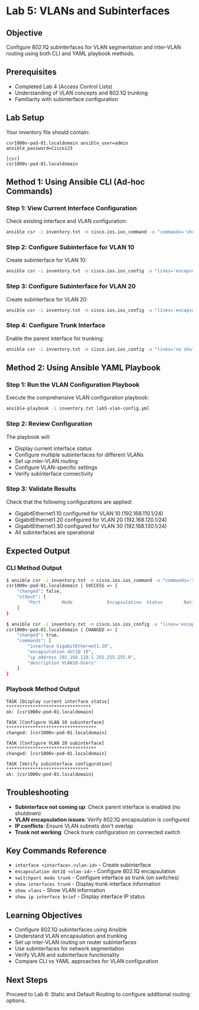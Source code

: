 # Lab 5: VLANs and Subinterfaces

## Objective
Configure 802.1Q subinterfaces for VLAN segmentation and inter-VLAN routing using both CLI and YAML playbook methods.

## Prerequisites
- Completed Lab 4 (Access Control Lists)
- Understanding of VLAN concepts and 802.1Q trunking
- Familiarity with subinterface configuration

## Lab Setup
Your inventory file should contain:
```
csr1000v-pod-01.localdomain ansible_user=admin ansible_password=Cisco123 

[csr]
csr1000v-pod-01.localdomain
```

## Method 1: Using Ansible CLI (Ad-hoc Commands)

### Step 1: View Current Interface Configuration
Check existing interface and VLAN configuration:
```bash
ansible csr -i inventory.txt -m cisco.ios.ios_command -a "commands='show interfaces,show ip interface brief'"
```

### Step 2: Configure Subinterface for VLAN 10
Create subinterface for VLAN 10:
```bash
ansible csr -i inventory.txt -m cisco.ios.ios_config -a "lines='encapsulation dot1Q 10,ip address 192.168.110.1 255.255.255.0,description VLAN10-Users' parents='interface GigabitEthernet1.10'"
```

### Step 3: Configure Subinterface for VLAN 20
Create subinterface for VLAN 20:
```bash
ansible csr -i inventory.txt -m cisco.ios.ios_config -a "lines='encapsulation dot1Q 20,ip address 192.168.120.1 255.255.255.0,description VLAN20-Servers' parents='interface GigabitEthernet1.20'"
```

### Step 4: Configure Trunk Interface
Enable the parent interface for trunking:
```bash
ansible csr -i inventory.txt -m cisco.ios.ios_config -a "lines='no shutdown' parents='interface GigabitEthernet1'"
```

## Method 2: Using Ansible YAML Playbook

### Step 1: Run the VLAN Configuration Playbook
Execute the comprehensive VLAN configuration playbook:
```bash
ansible-playbook -i inventory.txt lab5-vlan-config.yml
```

### Step 2: Review Configuration
The playbook will:
- Display current interface status
- Configure multiple subinterfaces for different VLANs
- Set up inter-VLAN routing
- Configure VLAN-specific settings
- Verify subinterface connectivity

### Step 3: Validate Results
Check that the following configurations are applied:
- GigabitEthernet1.10 configured for VLAN 10 (192.168.110.1/24)
- GigabitEthernet1.20 configured for VLAN 20 (192.168.120.1/24)
- GigabitEthernet1.30 configured for VLAN 30 (192.168.130.1/24)
- All subinterfaces are operational

## Expected Output

### CLI Method Output
```bash
$ ansible csr -i inventory.txt -m cisco.ios.ios_command -a "commands='show interfaces trunk'"
csr1000v-pod-01.localdomain | SUCCESS => {
    "changed": false,
    "stdout": [
        "Port        Mode             Encapsulation  Status        Native vlan\nGi1          on               802.1q         trunking      1"
    ]
}

$ ansible csr -i inventory.txt -m cisco.ios.ios_config -a "lines='encapsulation dot1Q 10,ip address 192.168.10.1 255.255.255.0,description VLAN10-Users' parents='interface GigabitEthernet1.10'"
csr1000v-pod-01.localdomain | CHANGED => {
    "changed": true,
    "commands": [
        "interface GigabitEthernet1.10",
        "encapsulation dot1Q 10",
        "ip address 192.168.110.1 255.255.255.0",
        "description VLAN10-Users"
    ]
}
```

### Playbook Method Output
```
TASK [Display current interface status] ********************************
ok: [csr1000v-pod-01.localdomain]

TASK [Configure VLAN 10 subinterface] **********************************
changed: [csr1000v-pod-01.localdomain]

TASK [Configure VLAN 20 subinterface] **********************************
changed: [csr1000v-pod-01.localdomain]

TASK [Verify subinterface configuration] *******************************
ok: [csr1000v-pod-01.localdomain]
```

## Troubleshooting
- **Subinterface not coming up**: Check parent interface is enabled (no shutdown)
- **VLAN encapsulation issues**: Verify 802.1Q encapsulation is configured
- **IP conflicts**: Ensure VLAN subnets don't overlap
- **Trunk not working**: Check trunk configuration on connected switch

## Key Commands Reference
- `interface <interface>.<vlan-id>` - Create subinterface
- `encapsulation dot1Q <vlan-id>` - Configure 802.1Q encapsulation
- `switchport mode trunk` - Configure interface as trunk (on switches)
- `show interfaces trunk` - Display trunk interface information
- `show vlans` - Show VLAN information
- `show ip interface brief` - Display interface IP status

## Learning Objectives
- Configure 802.1Q subinterfaces using Ansible
- Understand VLAN encapsulation and trunking
- Set up inter-VLAN routing on router subinterfaces
- Use subinterfaces for network segmentation
- Verify VLAN and subinterface functionality
- Compare CLI vs YAML approaches for VLAN configuration

## Next Steps
Proceed to Lab 6: Static and Default Routing to configure additional routing options.
